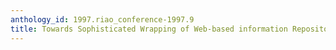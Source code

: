```yaml
---
anthology_id: 1997.riao_conference-1997.9
title: Towards Sophisticated Wrapping of Web-based information Repositories
---
```

